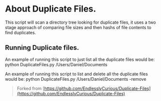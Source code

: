 # About Duplicate Files.
This script will scan a directory tree looking for duplicate files, it uses a two stage approach of comparing file sizes and then hashs of file contents to find duplicates.

## Running Duplicate files.
An example of running this script to just list all the duplicate files would be:
    python DuplicateFiles.py /Users/Daniel/Documents
    
An example of running this script to list and delete all the duplicate files would be:
        python DuplicateFiles.py /Users/Daniel/Documents -remove

> Forked from [https://github.com/EndlesslyCurious/Duplicate-Files](https://github.com/EndlesslyCurious/Duplicate-Files)
